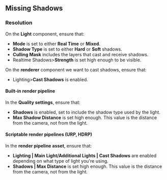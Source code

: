 ## Missing Shadows
### Resolution
On the **Light** component, ensure that:  
- **Mode** is set to either **Real Time** or **Mixed**.
- **Shadow Type** is set to either **Hard** or **Soft** shadows.
- **Culling Mask** includes the layers that cast and receive shadows.
- Realtime Shadows>**Strength** is set high enough to be visible.

On the **renderer** component we want to cast shadows, ensure that:
- Lighting>**Cast Shadows** is enabled.

#### Built-in render pipeline
In the **Quality settings**, ensure that:
- **Shadows** is enabled, set to include the shadow type used by the light.
- **Max Shadow Distance** is set high enough. This value is the distance from the camera, not from the light.

#### Scriptable render pipelines (URP, HDRP)
In the **render pipeline asset**, ensure that:
- **Lighting | Main Light/Additional Lights | Cast Shadows** are enabled depending on what type of light you're using.
- **Shadows | Max Distance** is set high enough. This value is the distance from the camera, not from the light.